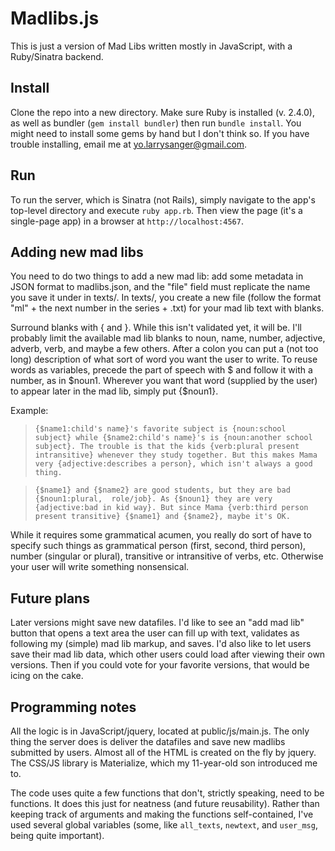 # Madlibs.js
This is just a version of Mad Libs written mostly in JavaScript, with a 
Ruby/Sinatra backend. 

## Install
Clone the repo into a new directory. Make sure Ruby is installed (v. 2.4.0),
as well as bundler (`gem install bundler`) then run `bundle install`. You might 
need to install some gems by hand but I don't think so. If you have trouble 
installing, email me at yo.larrysanger@gmail.com.

## Run
To run the server, which is Sinatra (not Rails), simply navigate to the
app's top-level directory and execute `ruby app.rb`. Then view the page 
(it's a single-page app) in a browser at `http://localhost:4567`.

## Adding new mad libs
You need to do two things to add a new mad lib: add some metadata in JSON
format to madlibs.json, and the "file" field must replicate the name you save
it under in texts/. In texts/, you create a new file (follow the format "ml" + 
the next number in the series + .txt) for your mad lib text with blanks.

Surround blanks with { and }. While this isn't validated yet, it will be. I'll
probably limit the available mad lib blanks to noun, name, number, adjective,
adverb, verb, and maybe a few others. After a colon you can put a (not too long)
description of what sort of word you want the user to write. To reuse words as
variables, precede the part of speech with $ and follow it with a number, as in 
$noun1. Wherever you want that word (supplied by the user) to appear later in
the mad lib, simply put {$noun1}.

Example:
> `{$name1:child's name}'s favorite subject is {noun:school subject} while
{$name2:child's name}'s is {noun:another school subject}. The trouble is that
the kids {verb:plural present intransitive} whenever they study together. But
this makes Mama very {adjective:describes a person}, which isn't always a
good thing.`

> `{$name1} and {$name2} are good students, but they are bad {$noun1:plural, 
role/job}. As {$noun1} they are very {adjective:bad in kid way}. But since Mama
{verb:third person present transitive} {$name1} and {$name2}, maybe it's OK.`

While it requires some grammatical acumen, you really do sort of have to specify
such things as grammatical person (first, second, third person), number 
(singular or plural), transitive or intransitive of verbs, etc. Otherwise your
user will write something nonsensical.

## Future plans
Later versions might save new datafiles. I'd like to see an "add mad lib" button
that opens a text area the user can fill up with text, validates as following
my (simple) mad lib markup, and saves. I'd also like to let users save their
mad lib data, which other users could load after viewing their own versions.
Then if you could vote for your favorite versions, that would be icing on the
cake.

## Programming notes
All the logic is in JavaScript/jquery, located at public/js/main.js. The only 
thing the server does is deliver the datafiles and save new madlibs submitted
by users. Almost all of the HTML is created on the fly by jquery. The CSS/JS 
library is Materialize, which my 11-year-old son introduced me to.

The code uses quite a few functions that don't, strictly speaking, need to be
functions. It does this just for neatness (and future reusability). Rather than
keeping track of arguments and making the functions self-contained, I've used
several global variables (some, like `all_texts`, `newtext`, and `user_msg`, 
being quite important).